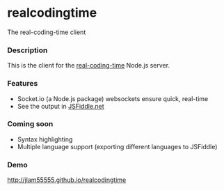 # realcodingtime
The real-coding-time client

### Description
This is the client for the [real-coding-time](https://www.github.com/jlam55555/real-coding-time) Node.js server.

### Features
- Socket.io (a Node.js package) websockets ensure quick, real-time 
- See the output in [JSFiddle.net](http://www.jsfiddle.net)

### Coming soon
- Syntax highlighting
- Multiple language support (exporting different languages to JSFiddle)

### Demo
http://jlam55555.github.io/realcodingtime
